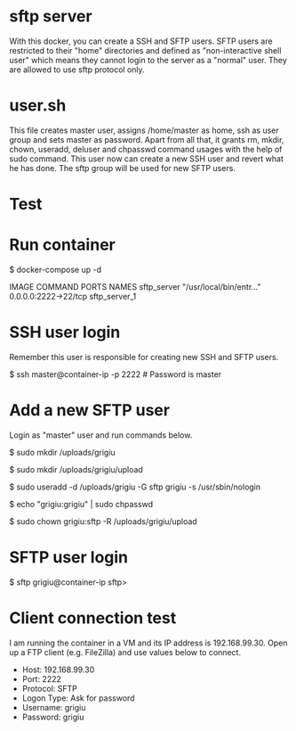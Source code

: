 # sftp server
With this docker, you can create a SSH and SFTP users. SFTP users are restricted to their "home" directories and defined as "non-interactive shell user" which means they cannot login to the server as a "normal" user. They are allowed to use sftp protocol only.
# user.sh
This file creates master user, assigns /home/master as home, ssh as user group and sets master as password. Apart from all that, it grants rm, mkdir, chown, useradd, deluser and chpasswd command usages with the help of sudo command. This user now can create a new SSH user and revert what he has done. The sftp group will be used for new SFTP users.

# Test

# Run container
$ docker-compose up -d
 
IMAGE               COMMAND                  PORTS                  NAMES
sftp_server         "/usr/local/bin/entr…"   0.0.0.0:2222->22/tcp   sftp_server_1

# SSH user login

Remember this user is responsible for creating new SSH and SFTP users.


$ ssh master@container-ip -p 2222 # Password is master

# Add a new SFTP user

Login as "master" user and run commands below.


$ sudo mkdir /uploads/grigiu

$ sudo mkdir /uploads/grigiu/upload

$ sudo useradd -d /uploads/grigiu -G sftp grigiu -s /usr/sbin/nologin

$ echo "grigiu:grigiu" | sudo chpasswd

$ sudo chown grigiu:sftp -R /uploads/grigiu/upload


# SFTP user login

$ sftp grigiu@container-ip
sftp>

# Client connection test

I am running the container in a VM and its IP address is 192.168.99.30. 
Open up a FTP client (e.g. FileZilla) and use values below to connect.


- Host: 192.168.99.30
- Port: 2222
- Protocol: SFTP
- Logon Type: Ask for password
- Username: grigiu
- Password: grigiu
